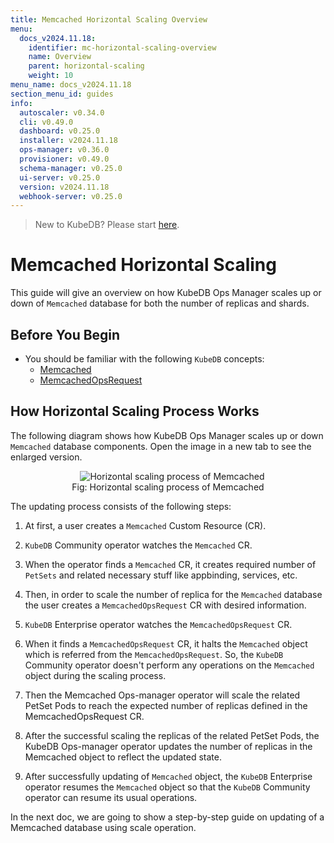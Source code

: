 ```yaml
---
title: Memcached Horizontal Scaling Overview
menu:
  docs_v2024.11.18:
    identifier: mc-horizontal-scaling-overview
    name: Overview
    parent: horizontal-scaling
    weight: 10
menu_name: docs_v2024.11.18
section_menu_id: guides
info:
  autoscaler: v0.34.0
  cli: v0.49.0
  dashboard: v0.25.0
  installer: v2024.11.18
  ops-manager: v0.36.0
  provisioner: v0.49.0
  schema-manager: v0.25.0
  ui-server: v0.25.0
  version: v2024.11.18
  webhook-server: v0.25.0
---
```


> New to KubeDB? Please start [here](/docs/v2024.11.18/README).

# Memcached Horizontal Scaling

This guide will give an overview on how KubeDB Ops Manager scales up or down of `Memcached` database for both the number of replicas and shards.

## Before You Begin

- You should be familiar with the following `KubeDB` concepts:
  - [Memcached](/docs/v2024.11.18/guides/memcached/concepts/memcached)
  - [MemcachedOpsRequest](/docs/v2024.11.18/guides/memcached/concepts/memcached-opsrequest)

## How Horizontal Scaling Process Works

The following diagram shows how KubeDB Ops Manager scales up or down `Memcached` database components. Open the image in a new tab to see the enlarged version.

<figure align="center">
  <img alt="Horizontal scaling process of Memcached" src="/docs/v2024.11.18/images/memcached/memcached-horizontal-scaling.png">
<figcaption align="center">Fig: Horizontal scaling process of Memcached</figcaption>
</figure>

The updating process consists of the following steps:

1. At first, a user creates a `Memcached` Custom Resource (CR).

2. `KubeDB` Community operator watches the `Memcached` CR.

3. When the operator finds a `Memcached` CR, it creates required number of `PetSets` and related necessary stuff like appbinding, services, etc.

4. Then, in order to scale the number of replica for the `Memcached` database the user creates a `MemcachedOpsRequest` CR with desired information.

5. `KubeDB` Enterprise operator watches the `MemcachedOpsRequest` CR.

6. When it finds a `MemcachedOpsRequest` CR, it halts the `Memcached` object which is referred from the `MemcachedOpsRequest`. So, the `KubeDB` Community operator doesn't perform any operations on the `Memcached` object during the scaling process.

7. Then the Memcached Ops-manager operator will scale the related PetSet Pods to reach the expected number of replicas defined in the MemcachedOpsRequest CR.

8. After the successful scaling the replicas of the related PetSet Pods, the KubeDB Ops-manager operator updates the number of replicas in the Memcached object to reflect the updated state.

9. After successfully updating of `Memcached` object, the `KubeDB` Enterprise operator resumes the `Memcached` object so that the `KubeDB` Community operator can resume its usual operations.

In the next doc, we are going to show a step-by-step guide on updating of a Memcached database using scale operation.
